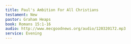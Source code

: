 ```yaml
---
title: Paul's Ambition For All Christians 
testament: New
pastor: Graham Heaps
book: Romans 15:1-16
audio: http://www.mecgoodnews.org/audio/120320172.mp3
service: Evening
---
```

